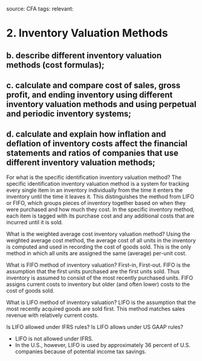 source: CFA
tags: 
relevant: 

# 2. Inventory Valuation Methods

## b. describe different inventory valuation methods (cost formulas);
## c. calculate and compare cost of sales, gross profit, and ending inventory using different inventory valuation methods and using perpetual and periodic inventory systems;
## d. calculate and explain how inflation and deflation of inventory costs affect the financial statements and ratios of companies that use different inventory valuation methods;

For what is the specific identification inventory valuation method?
The specific identification inventory valuation method is a system for tracking every single item in an inventory individually from the time it enters the inventory until the time it leaves it. This distinguishes the method from LIFO or FIFO, which groups pieces of inventory together based on when they were purchased and how much they cost. In the specific inventory method, each item is tagged with its purchase cost and any additional costs that are incurred until it is sold.

What is the weighted average cost inventory valuation method?
Using the weighted average cost method, the average cost of all units in the inventory is computed and used in recording the cost of goods sold. This is the only method in which all units are assigned the same (average) per-unit cost.

What is FIFO method of inventory valuation?
First-in, First-out. FIFO is the assumption that the first units purchased are the first units sold. Thus inventory is assumed to consist of the most recently purchased units. FIFO assigns current costs to inventory but older (and often lower) costs to the cost of goods sold.

What is LIFO method of inventory valuation?
LIFO is the assumption that the most recently acquired goods are sold first. This method matches sales revenue with relatively current costs.

Is LIFO allowed under IFRS rules? Is LIFO allows under US GAAP rules?
- LIFO is not allowed under IFRS. 
- In the U.S., however, LIFO is used by approximately 36 percent of U.S. companies because of potential income tax savings.

